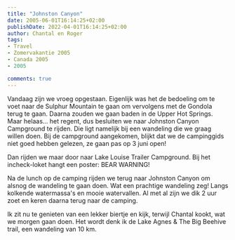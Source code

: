 ```yaml
---
title: "Johnston Canyon"
date: 2005-06-01T16:14:25+02:00
publishDate: 2022-04-01T16:14:25+02:00
author: Chantal en Roger
tags:
- Travel
- Zomervakantie 2005
- Canada 2005
- 2005

comments: true
---
```


Vandaag zijn we vroeg opgestaan. Eigenlijk was het de bedoeling om te voet naar de Sulphur Mountain te gaan om vervolgens met de Gondola terug te gaan. Daarna zouden we gaan baden in de Upper Hot Springs. Maar helaas... het regent, dus besluiten we naar Johnston Canyon Campground te rijden. Die ligt namelijk bij een wandeling die we graag willen doen. Bij de campground aangekomen, blijkt dat we de campinggids niet goed hebben gelezen, ze gaan pas op 3 juni open! 

Dan rijden we maar door naar Lake Louise Trailer Campground. Bij het incheck-loket hangt een poster: BEAR WARNING!

Na de lunch op de camping rijden we terug naar Johnston Canyon om alsnog de wandeling te gaan doen. Wat een prachtige wandeling zeg! Langs kolkende watermassa's en mooie watervallen. Al met al zijn we dik 2 uur zoet en keren daarna terug naar de camping.

Ik zit nu te genieten van een lekker biertje en kijk, terwijl Chantal kookt, wat we morgen gaan doen. Het wordt denk ik de Lake Agnes & The Big Beehive trail, een wandeling van 10 km.
